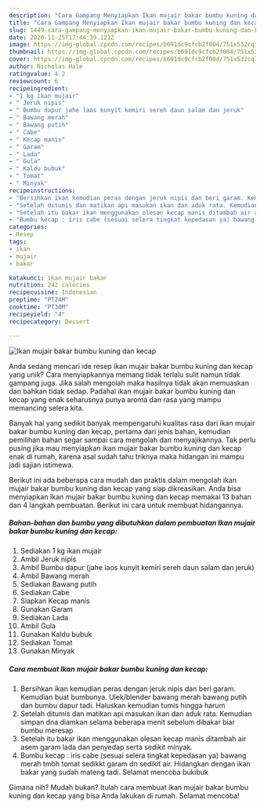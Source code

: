 ```yaml
---
description: "Cara Gampang Menyiapkan Ikan mujair bakar bumbu kuning dan kecap, Bisa Manjain Lidah"
title: "Cara Gampang Menyiapkan Ikan mujair bakar bumbu kuning dan kecap, Bisa Manjain Lidah"
slug: 1449-cara-gampang-menyiapkan-ikan-mujair-bakar-bumbu-kuning-dan-kecap-bisa-manjain-lidah
date: 2020-11-25T17:44:39.121Z
image: https://img-global.cpcdn.com/recipes/b691dc9cfcb2f004/751x532cq70/ikan-mujair-bakar-bumbu-kuning-dan-kecap-foto-resep-utama.jpg
thumbnail: https://img-global.cpcdn.com/recipes/b691dc9cfcb2f004/751x532cq70/ikan-mujair-bakar-bumbu-kuning-dan-kecap-foto-resep-utama.jpg
cover: https://img-global.cpcdn.com/recipes/b691dc9cfcb2f004/751x532cq70/ikan-mujair-bakar-bumbu-kuning-dan-kecap-foto-resep-utama.jpg
author: Nicholas Hale
ratingvalue: 4.2
reviewcount: 6
recipeingredient:
- "1 kg ikan mujair"
- " Jeruk nipis"
- " Bumbu dapur jahe laos kunyit kemiri sereh daun salam dan jeruk"
- " Bawang merah"
- " Bawang putih"
- " Cabe"
- " Kecap manis"
- " Garam"
- " Lada"
- " Gula"
- " Kaldu bubuk"
- " Tomat"
- " Minyak"
recipeinstructions:
- "Bersihkan ikan kemudian peras dengan jeruk nipis dan beri garam. Kemudian buat bumbunya. Ulek/blender bawang merah bawang putih dan bumbu dapur tadi. Haluskan kemudian tumis hingga harum"
- "Setelah ditumis dan matikan api masukan ikan dan aduk rata. Kemudian simpan dna diamkan selama beberapa menit sebelum dibakar biar bumbu meresap"
- "Setelah itu bakar ikan menggunakan olesan kecap manis ditambah air asem garam lada dan penyedap serta sedikit minyak."
- "Bumbu kecap : iris cabe (sesuai selera tingkat kepedasan ya) bawang merah tmbh tomat sedikkt garam dn sedikit air. Hidangkan dengan ikan bakar yang sudah mateng tadi. Selamat mencoba bukibuk"
categories:
- Resep
tags:
- ikan
- mujair
- bakar

katakunci: ikan mujair bakar 
nutrition: 242 calories
recipecuisine: Indonesian
preptime: "PT24M"
cooktime: "PT30M"
recipeyield: "4"
recipecategory: Dessert

---
```



![Ikan mujair bakar bumbu kuning dan kecap](https://img-global.cpcdn.com/recipes/b691dc9cfcb2f004/751x532cq70/ikan-mujair-bakar-bumbu-kuning-dan-kecap-foto-resep-utama.jpg)

Anda sedang mencari ide resep ikan mujair bakar bumbu kuning dan kecap yang unik? Cara menyiapkannya memang tidak terlalu sulit namun tidak gampang juga. Jika salah mengolah maka hasilnya tidak akan memuaskan dan bahkan tidak sedap. Padahal ikan mujair bakar bumbu kuning dan kecap yang enak seharusnya punya aroma dan rasa yang mampu memancing selera kita.



Banyak hal yang sedikit banyak mempengaruhi kualitas rasa dari ikan mujair bakar bumbu kuning dan kecap, pertama dari jenis bahan, kemudian pemilihan bahan segar sampai cara mengolah dan menyajikannya. Tak perlu pusing jika mau menyiapkan ikan mujair bakar bumbu kuning dan kecap enak di rumah, karena asal sudah tahu triknya maka hidangan ini mampu jadi sajian istimewa.


Berikut ini ada beberapa cara mudah dan praktis dalam mengolah ikan mujair bakar bumbu kuning dan kecap yang siap dikreasikan. Anda bisa menyiapkan Ikan mujair bakar bumbu kuning dan kecap memakai 13 bahan dan 4 langkah pembuatan. Berikut ini cara untuk membuat hidangannya.

<!--inarticleads1-->

##### Bahan-bahan dan bumbu yang dibutuhkan dalam pembuatan Ikan mujair bakar bumbu kuning dan kecap:

1. Sediakan 1 kg ikan mujair
1. Ambil  Jeruk nipis
1. Ambil  Bumbu dapur (jahe laos kunyit kemiri sereh daun salam dan jeruk)
1. Ambil  Bawang merah
1. Sediakan  Bawang putih
1. Sediakan  Cabe
1. Siapkan  Kecap manis
1. Gunakan  Garam
1. Sediakan  Lada
1. Ambil  Gula
1. Gunakan  Kaldu bubuk
1. Sediakan  Tomat
1. Gunakan  Minyak




<!--inarticleads2-->

##### Cara membuat Ikan mujair bakar bumbu kuning dan kecap:

1. Bersihkan ikan kemudian peras dengan jeruk nipis dan beri garam. Kemudian buat bumbunya. Ulek/blender bawang merah bawang putih dan bumbu dapur tadi. Haluskan kemudian tumis hingga harum
1. Setelah ditumis dan matikan api masukan ikan dan aduk rata. Kemudian simpan dna diamkan selama beberapa menit sebelum dibakar biar bumbu meresap
1. Setelah itu bakar ikan menggunakan olesan kecap manis ditambah air asem garam lada dan penyedap serta sedikit minyak.
1. Bumbu kecap : iris cabe (sesuai selera tingkat kepedasan ya) bawang merah tmbh tomat sedikkt garam dn sedikit air. Hidangkan dengan ikan bakar yang sudah mateng tadi. Selamat mencoba bukibuk




Gimana nih? Mudah bukan? Itulah cara membuat ikan mujair bakar bumbu kuning dan kecap yang bisa Anda lakukan di rumah. Selamat mencoba!
